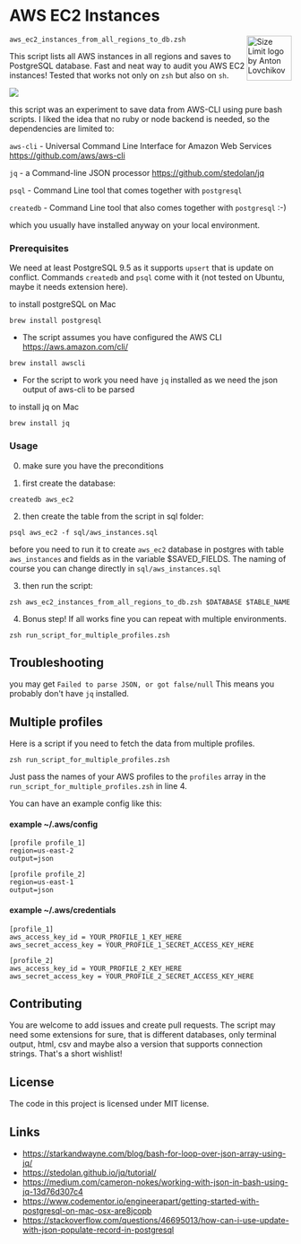 # AWS EC2 Instances
<img src="https://d1xu7knqe2z7f9.cloudfront.net/appnroll/appnroll-192x192.png" align="right"
     title="Size Limit logo by Anton Lovchikov" width="80" height="80">
     
`aws_ec2_instances_from_all_regions_to_db.zsh`

This script lists all AWS instances in all regions and saves to PostgreSQL database. 
Fast and neat way to audit you AWS EC2 instances!
Tested that works not only on `zsh` but also on `sh`.

![](https://d1xu7knqe2z7f9.cloudfront.net/appnroll/all-ec2-instances.gif)

this script was an experiment to save data from AWS-CLI using pure bash scripts. 
I liked the idea that no ruby or node backend is needed, so the dependencies are limited to:

`aws-cli` - Universal Command Line Interface for Amazon Web Services https://github.com/aws/aws-cli

`jq` - a Command-line JSON processor https://github.com/stedolan/jq

`psql` - Command Line tool that comes together with `postgresql`

`createdb` - Command Line tool that also comes together with `postgresql` :-)

which you usually have installed anyway on your local environment.

### Prerequisites
We need at least PostgreSQL 9.5 as it supports `upsert` that is update on conflict. Commands `createdb` and `psql` come with it (not tested on Ubuntu, maybe it needs extension here).

to install postgreSQL on Mac

```shell
brew install postgresql
```

* The script assumes you have configured the AWS CLI
https://aws.amazon.com/cli/


```shell
brew install awscli
```


* For the script to work you need have `jq` installed as we need the json output of aws-cli to be parsed


to install jq on Mac

```shell
brew install jq

```
### Usage

0) make sure you have the preconditions

1) first create the database:
```shell
createdb aws_ec2
```

2) then create the table from the script in sql folder:
```shell
psql aws_ec2 -f sql/aws_instances.sql
```

before you need to run it to create `aws_ec2` database in postgres
with table `aws_instances` and fields as in the variable $SAVED_FIELDS.
The naming of course you can change directly in `sql/aws_instances.sql`

3) then run the script:
```shell
zsh aws_ec2_instances_from_all_regions_to_db.zsh $DATABASE $TABLE_NAME
```

4) Bonus step! If all works fine you can repeat with multiple environments.
```shell
zsh run_script_for_multiple_profiles.zsh
```

## Troubleshooting

you may get `Failed to parse JSON, or got false/null`
This means you probably don't have `jq` installed.


## Multiple profiles

Here is a script if you need to fetch the data from
multiple profiles. 
```shell
zsh run_script_for_multiple_profiles.zsh
```

Just pass the names of your AWS profiles to the `profiles`
array in the `run_script_for_multiple_profiles.zsh` in line 4.

You can have an example config like this:

#### example ~/.aws/config
```
[profile profile_1]
region=us-east-2
output=json

[profile profile_2]
region=us-east-1
output=json
```

#### example ~/.aws/credentials
```
[profile_1]
aws_access_key_id = YOUR_PROFILE_1_KEY_HERE
aws_secret_access_key = YOUR_PROFILE_1_SECRET_ACCESS_KEY_HERE

[profile_2]
aws_access_key_id = YOUR_PROFILE_2_KEY_HERE
aws_secret_access_key = YOUR_PROFILE_2_SECRET_ACCESS_KEY_HERE
```

## Contributing

You are welcome to add issues and create pull requests.
The script may need some extensions for sure, that is different databases, only terminal output, 
html, csv and maybe also a version that supports connection strings. 
That's a short wishlist!

## License

The code in this project is licensed under MIT license.

## Links

* https://starkandwayne.com/blog/bash-for-loop-over-json-array-using-jq/
* https://stedolan.github.io/jq/tutorial/
* https://medium.com/cameron-nokes/working-with-json-in-bash-using-jq-13d76d307c4
* https://www.codementor.io/engineerapart/getting-started-with-postgresql-on-mac-osx-are8jcopb
* https://stackoverflow.com/questions/46695013/how-can-i-use-update-with-json-populate-record-in-postgresql
